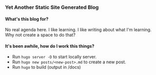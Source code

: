 ### Yet Another Static Site Generated Blog

#### What's this blog for?
No real agenda here. I like learning. I like writing about what I'm learning. Why not create a space to do that?

#### It's been awhile, how do I work this things?
- Run `hugo server -D` to start locally server.
- Run `hugo new posts/<new-post>.md` to create a new post.
- Run `hugo` to build (output in /docs)